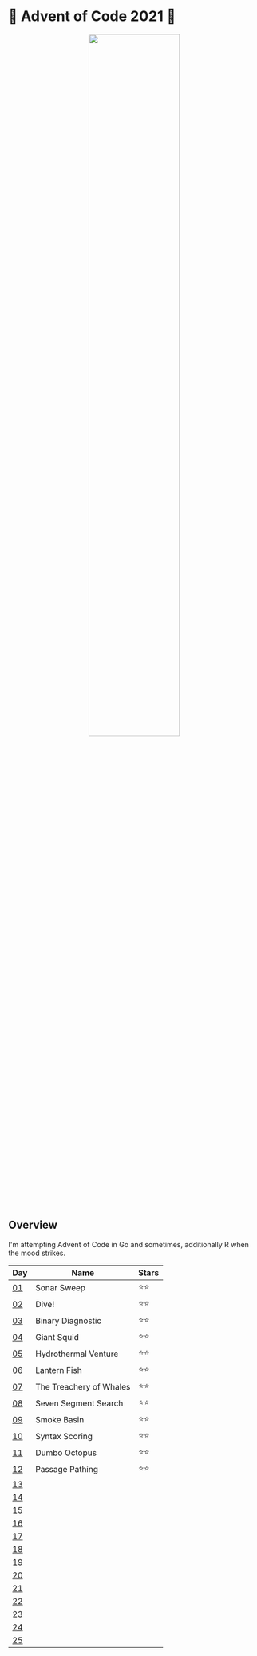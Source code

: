 # 🎄 Advent of Code 2021 🎄

<p align="center"><img style="height:60%; width: auto;" src="https://i.giphy.com/media/BpGWitbFZflfSUYuZ9/giphy.webp"/></p>

## Overview

I'm attempting Advent of Code in Go and sometimes, additionally R when the mood strikes.

| Day                                        | Name | Stars |
| ------------------------------------------ | ---- | ----- |
| [01](https://adventofcode.com/2021/day/1)  |   Sonar Sweep   |  ⭐⭐  |
| [02](https://adventofcode.com/2021/day/2)  |   Dive!   |  ⭐⭐ |
| [03](https://adventofcode.com/2021/day/3)  |   Binary Diagnostic   | ⭐⭐ |
| [04](https://adventofcode.com/2021/day/4)  |   Giant Squid   | ⭐⭐ |
| [05](https://adventofcode.com/2021/day/5)  |   Hydrothermal Venture   | ⭐⭐ |
| [06](https://adventofcode.com/2021/day/6)  |   Lantern Fish   |  ⭐⭐ |
| [07](https://adventofcode.com/2021/day/7)  |   The Treachery of Whales   | ⭐⭐ |
| [08](https://adventofcode.com/2021/day/8)  |   Seven Segment Search   | ⭐⭐ |
| [09](https://adventofcode.com/2021/day/9)  |   Smoke Basin   |  ⭐⭐ |
| [10](https://adventofcode.com/2021/day/10) |   Syntax Scoring   | ⭐⭐ |
| [11](https://adventofcode.com/2021/day/11) |   Dumbo Octopus   | ⭐⭐ |
| [12](https://adventofcode.com/2021/day/12) |   Passage Pathing   | ⭐⭐ |
| [13](https://adventofcode.com/2021/day/13) |      |   |
| [14](https://adventofcode.com/2021/day/14) |      |   |
| [15](https://adventofcode.com/2021/day/15) |      |   |
| [16](https://adventofcode.com/2021/day/16) |      |   |
| [17](https://adventofcode.com/2021/day/17) |      |   |
| [18](https://adventofcode.com/2021/day/18) |      |   |
| [19](https://adventofcode.com/2021/day/19) |      |   |
| [20](https://adventofcode.com/2021/day/20) |      |   |
| [21](https://adventofcode.com/2021/day/21) |      |   |
| [22](https://adventofcode.com/2021/day/22) |      |   |
| [23](https://adventofcode.com/2021/day/23) |      |   |
| [24](https://adventofcode.com/2021/day/24) |      |   |
| [25](https://adventofcode.com/2021/day/25) |      |   |



